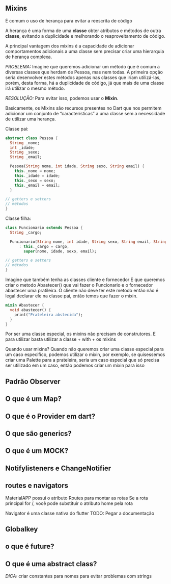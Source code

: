 ## Mixins

É comum o uso de herança para evitar a reescrita de código

A herança é uma forma de uma **classe** obter atributos e métodos de outra **classe**, evitando a duplicidade e melhorando o reaproveitamento de código.

A principal vantagem dos mixins é a capacidade de adicionar comportamentos adicionais a uma classe sem precisar criar uma hierarquia de herança complexa. 

*PROBLEMA:* Imagine que queremos adicionar um método que é comum a diversas classes que herdam de Pessoa, mas nem todas. A primeira opção seria desenvolver estes métodos apenas nas classes que iriam utilizá-las, porém, desta forma, há a duplicidade de código, já que mais de uma classe irá utilizar o mesmo método.

*RESOLUÇÃO:* Para evitar isso, podemos usar o **Mixin**.

Basicamente, os Mixins são recursos presentes no Dart que nos permitem adicionar um conjunto de “características” a uma classe sem a necessidade de utilizar uma herança.

Classe pai:
```dart
abstract class Pessoa {
  String _nome;
  int _idade;
  String _sexo;
  String _email;

  Pessoa(String nome, int idade, String sexo, String email) {
    this._nome = nome;
    this._idade = idade;
    this._sexo = sexo;
    this._email = email;
  }

// getters e setters
// métodos
}
```

Classe filha:
```dart
class Funcionario extends Pessoa {
  String _cargo;

  Funcionario(String nome, int idade, String sexo, String email, String cargo)
      : this._cargo = cargo,
        super(nome, idade, sexo, email);

// getters e setters
// métodos
}
```
Imagine que também tenha as classes cliente e fornecedor
E que queremos criar o metodo Abastecer() que vai fazer o Funcionario e o fornecedor abastecer uma pratileira.
O cliente não deve ter este metodo então não é legal declarar ele na classe pai, então temos que fazer o mixin.


```dart
mixin Abastecer {
  void abastecer() {
    print("Prateleira abstecida");
  }
}
```
Por ser uma classe especial, os mixins não precisam de construtores.
E para utilizar basta utilizar a classe + with + os mixins

Quando usar mixins?
Quando não queremos criar uma classe especial para um caso especifico, podemos utilizar o mixin,
por exemplo, se quisessemos criar uma Palette para a prateleira, seria um caso especial que só precisa ser utilizado em um caso,
então podemos criar um mixin para isso



## Padrão Observer



## O que é um Map?



## O que é o Provider em dart?



## O que são generics?


## O que é um MOCK?


## Notifylisteners e ChangeNotifier


## routes e navigators
MaterialAPP possui o atributo Routes para montar as rotas
Se a rota principal for /, você pode substituir o atributo home pela rota

Navigator é uma classe nativa do flutter
TODO: Pegar a documentação




## Globalkey


## o que é future?

## O que é uma abstract class?



*DICA:* criar constantes para nomes para evitar problemas com strings 